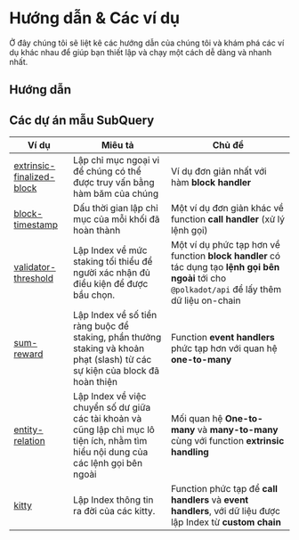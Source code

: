 # Hướng dẫn & Các ví dụ

Ở đây chúng tôi sẽ liệt kê các hướng dẫn của chúng tôi và khám phá các ví dụ khác nhau để giúp bạn thiết lập và chạy một cách dễ dàng và nhanh nhất.

## Hướng dẫn



## Các dự án mẫu SubQuery

| Ví dụ                                                                                         | Miêu tả                                                                                                                              | Chủ đề                                                                                                                                           |
| --------------------------------------------------------------------------------------------- | ------------------------------------------------------------------------------------------------------------------------------------ | ------------------------------------------------------------------------------------------------------------------------------------------------ |
| [extrinsic-finalized-block](https://github.com/subquery/tutorials-extrinsic-finalised-blocks) | Lập chỉ mục ngoại vi để chúng có thể được truy vấn bằng hàm băm của chúng                                                            | Ví dụ đơn giản nhất với hàm __block handler__                                                                                                    |
| [block-timestamp](https://github.com/subquery/tutorials-block-timestamp)                      | Dấu thời gian lập chỉ mục của mỗi khối đã hoàn thành                                                                                 | Một ví dụ đơn giản khác về function __call handler__ (xử lý lệnh gọi)                                                                            |
| [validator-threshold](https://github.com/subquery/tutorials-validator-threshold)              | Lập Index về mức staking tối thiểu để người xác nhận đủ điều kiện để được bầu chọn.                                                  | Một ví dụ phức tạp hơn về function __block handler__ có tác dụng tạo __lệnh gọi bên ngoài__ tới cho `@polkadot/api` để lấy thêm dữ liệu on-chain |
| [sum-reward](https://github.com/subquery/tutorials-sum-reward)                                | Lập Index về số tiền ràng buộc để staking, phần thưởng staking và khoản phạt (slash) từ các sự kiện của block đã hoàn thiện          | Function __event handlers__ phức tạp hơn với quan hệ __one-to-many__                                                                             |
| [entity-relation](https://github.com/subquery/tutorials-entity-relations)                     | Lập Index về việc chuyển số dư giữa các tài khoản và cũng lập chỉ mục lô tiện ích, nhằm tìm hiểu nội dung của các lệnh gọi bên ngoài | Mối quan hệ __One-to-many__ và __many-to-many__ cùng với function __extrinsic handling__                                                         |
| [kitty](https://github.com/subquery/tutorials-kitty-chain)                                    | Lập Index thông tin ra đời của các kitty.                                                                                            | Function phức tạp để __call handlers__ và __event handlers__, với dữ liệu được lập Index từ __custom chain__                                     |
